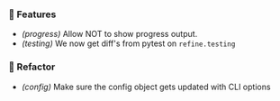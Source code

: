 ### 🚀 Features

- *(progress)* Allow NOT to show progress output.
- *(testing)* We now get diff's from pytest on `refine.testing`

### 🚜 Refactor

- *(config)* Make sure the config object gets updated with CLI options

